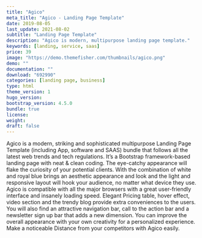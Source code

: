 ```yaml
---
title: "Agico"
meta_title: "Agico - Landing Page Template"
date: 2019-08-05
last_update: 2021-08-02
subtitle: "Landing Page Template"
description: "Agico is modern, multipurpose landing page template."
keywords: [landing, service, saas]
price: 39
image: "https://demo.themefisher.com/thumbnails/agico.png"
demo: ""
documentation: ""
download: "692990"
categories: [landing page, business]
type: html
theme_version: 1
hugo_version:
bootstrap_version: 4.5.0
bundle: true
license:
weight:
draft: false
---
```


Agico is a modern, striking and sophisticated multipurpose Landing Page Template (including App, software and SAAS) bundle that follows all the latest web trends and tech regulations. It’s a Bootstrap framework-based landing page with neat & clean coding. The eye-catchy appearance will flake the curiosity of your potential clients. With the combination of white and royal blue brings an aesthetic appearance and look and the light and responsive layout will hook your audience, no matter what device they use. Agico is compatible with all the major browsers with a great user-friendly interface and insanely loading speed. Elegant Pricing table, hover effect, video section and the trendy blog provide extra conveniences to the users. You will also find an attractive navigation bar, call to the action bar and a newsletter sign up bar that adds a new dimension. You can improve the overall appearance with your own creativity for a personalized experience. Make a noticeable Distance from your competitors with Agico easily.
